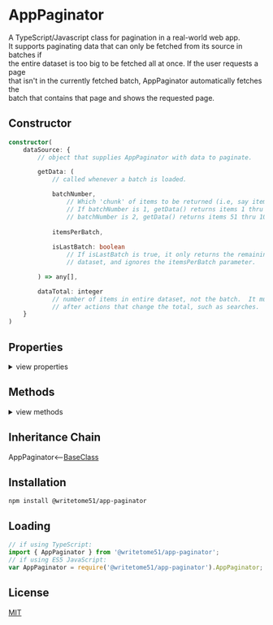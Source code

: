# AppPaginator

A TypeScript/Javascript class for pagination in a real-world web app.   
It supports paginating data that can only be fetched from its source in batches if  
the entire dataset is too big to be fetched all at once.  If the user requests a page  
that isn't in the currently fetched batch, AppPaginator automatically fetches the  
batch that contains that page and shows the requested page.


## Constructor
```ts
constructor(
    dataSource: {
        // object that supplies AppPaginator with data to paginate.

        getData: (
            // called whenever a batch is loaded.

            batchNumber,
                // Which 'chunk' of items to be returned (i.e, say itemsPerBatch is 50.
                // If batchNumber is 1, getData() returns items 1 thru 50.  If 
                // batchNumber is 2, getData() returns items 51 thru 100).
                
            itemsPerBatch,
                
            isLastBatch: boolean
                // If isLastBatch is true, it only returns the remaining items in the 
                // dataset, and ignores the itemsPerBatch parameter.

        ) => any[],

        dataTotal: integer
            // number of items in entire dataset, not the batch.  It must stay accurate 
            // after actions that change the total, such as searches.
    }
)
```

## Properties
<details>
<summary>view properties</summary>

```ts
itemsPerPage : integer // default is 25.

itemsPerBatch : integer // This must be set before setting this.currentPageNumber.
    // Total number of items app can hold at once. Set this to the largest
    // number that doesn't negatively affect app performance.

currentPageNumber : integer
    // Setting this automatically updates this.currentPage

currentPage : any[]  (read-only)
    // All items in the current page.

totalPages : integer  (read-only)

totalItems : integer  (read-only)
    // number of items in entire dataset.

className : string (read-only)
    // Not important. Inherited from BaseClass (see Inheritance Chain below).
```
</details>


## Methods
<details>
<summary>view methods</summary>

```ts
reload() : void
    // Loads batch 1 and resets this.currentPageNumber to 1.
    // Intended to be called after the order of the entire dataset changes 
    // (like after sorting), or after the dataTotal changes.
```
The methods below are not important to know about in order to use this  
class.  They're inherited from [BaseClass](https://github.com/writetome51/typescript-base-class#baseclass) .
```ts
protected   _createGetterAndOrSetterForEach(
                  propertyNames: string[],
                  configuration: IGetterSetterConfiguration
            ) : void
     /*********************
     Use this method when you have a bunch of properties that need getter and/or 
     setter functions that all do the same thing. You pass in an array of string 
     names of those properties, and the method attaches the same getter and/or 
     setter function to each property.
     IGetterSetterConfiguration is this object:
     {
         get_setterFunction?: (
             propertyName: string, index?: number, propertyNames?: string[]
         ) => Function,
             // get_setterFunction takes the property name as first argument and 
             // returns the setter function.  The setter function must take one 
             // parameter and return void.
     
         get_getterFunction?: (
             propertyName: string, index?: number, propertyNames?: string[]
         ) => Function
             // get_getterFunction takes the property name as first argument and 
             // returns the getter function.  The getter function must return something.
     }
     *********************/ 
   
   
protected   _returnThis_after(voidExpression: any) : this
    // voidExpression is executed, then function returns this.
    // Even if voidExpression returns something, the returned data isn't used.

protected   _runMethod_and_returnThis(
    callingObject, 
    method: Function, 
    methodArgs: any[], 
    additionalAction?: Function // takes the result returned by method as an argument.
) : this
```
</details>


## Inheritance Chain

AppPaginator<--[BaseClass](https://github.com/writetome51/typescript-base-class#baseclass)


## Installation

`npm install @writetome51/app-paginator`

## Loading
```ts
// if using TypeScript:
import { AppPaginator } from '@writetome51/app-paginator';
// if using ES5 JavaScript:
var AppPaginator = require('@writetome51/app-paginator').AppPaginator;
```

## License
[MIT](https://choosealicense.com/licenses/mit/)
